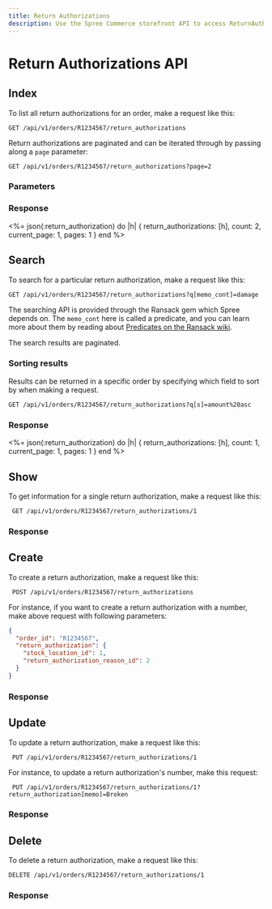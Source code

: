 ```yaml
---
title: Return Authorizations
description: Use the Spree Commerce storefront API to access ReturnAuthorization data.
---
```


# Return Authorizations API

<alert type="admin_only" kind="danger"></alert>

## Index

To list all return authorizations for an order, make a request like this:

    GET /api/v1/orders/R1234567/return_authorizations

Return authorizations are paginated and can be iterated through by passing along a `page` parameter:

    GET /api/v1/orders/R1234567/return_authorizations?page=2

### Parameters

<params params='[
  {
    "name": "page",
    "description": "The page number of return authorization to display."
  }, {
    "name": "per_page",
    "description": "The number of return authorizations to return per page"
  }
]'></params>


### Response

<status code="200"></status>
<%= json(:return_authorization) do |h|
{ return_authorizations: [h],
  count: 2,
  current_page: 1,
  pages: 1 }
end %>

## Search

To search for a particular return authorization, make a request like this:

    GET /api/v1/orders/R1234567/return_authorizations?q[memo_cont]=damage

The searching API is provided through the Ransack gem which Spree depends on. The `memo_cont` here is called a predicate, and you can learn more about them by reading about [Predicates on the Ransack wiki](https://github.com/ernie/ransack/wiki/Basic-Searching).

The search results are paginated.

### Sorting results

Results can be returned in a specific order by specifying which field to sort by when making a request.

    GET /api/v1/orders/R1234567/return_authorizations?q[s]=amount%20asc

### Response

<status code="200"></status>
<%= json(:return_authorization) do |h|
 { return_authorizations: [h],
   count: 1,
   current_page: 1,
   pages: 1 }
end %>

## Show

To get information for a single return authorization, make a request like this:

     GET /api/v1/orders/R1234567/return_authorizations/1

### Response

<status code="200"></status>
<json sample="return_authorization"></json>

## Create

<alert type="admin_only" kind="danger"></alert>

To create a return authorization, make a request like this:

     POST /api/v1/orders/R1234567/return_authorizations

For instance, if you want to create a return authorization with a number, make
above request with following parameters:

```json
{
  "order_id": "R1234567",
  "return_authorization": {
    "stock_location_id": 1,
    "return_authorization_reason_id": 2
  }
}
```

### Response

<status code="201"></status>
<json sample="return_authorization"></json>

## Update

<alert type="admin_only" kind="danger"></alert>

To update a return authorization, make a request like this:

     PUT /api/v1/orders/R1234567/return_authorizations/1

For instance, to update a return authorization's number, make this request:

     PUT /api/v1/orders/R1234567/return_authorizations/1?return_authorization[memo]=Broken

### Response

<status code="200"></status>
<json sample="return_authorization" merge='{"memo": "Broken"}'></json>

## Delete

<alert type="admin_only" kind="danger"></alert>

To delete a return authorization, make a request like this:

    DELETE /api/v1/orders/R1234567/return_authorizations/1

### Response

<status code="204"></status>
